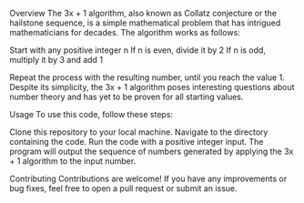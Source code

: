 Overview
The 3x + 1 algorithm, also known as Collatz conjecture or the hailstone sequence, is a simple mathematical problem that has intrigued mathematicians for decades. The algorithm works as follows:

Start with any positive integer n
If n is even, divide it by 2 
If n is odd, multiply it by 3 and add 1 

Repeat the process with the resulting number, until you reach the value 1.
Despite its simplicity, the 3x + 1 algorithm poses interesting questions about number theory and has yet to be proven for all starting values.

Usage
To use this code, follow these steps:

Clone this repository to your local machine.
Navigate to the directory containing the code.
Run the code with a positive integer input.
The program will output the sequence of numbers generated by applying the 3x + 1 algorithm to the input number.

Contributing
Contributions are welcome! If you have any improvements or bug fixes, feel free to open a pull request or submit an issue.
